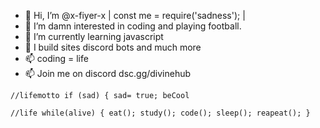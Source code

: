 - 👋 Hi, I’m @x-fiyer-x | const me = require('sadness'); |
- 👀 I’m damn interested in coding and playing football.
- 🌱 I’m currently learning javascript
- 💞️ I build sites discord bots and much more
- 📫 coding = life
- 📫 Join me on discord dsc.gg/divinehub

`//lifemotto
if (sad) {
  sad= true;
  beCool`

`//life
while(alive) {
eat();
study();
code();
sleep();
reapeat();
}`
